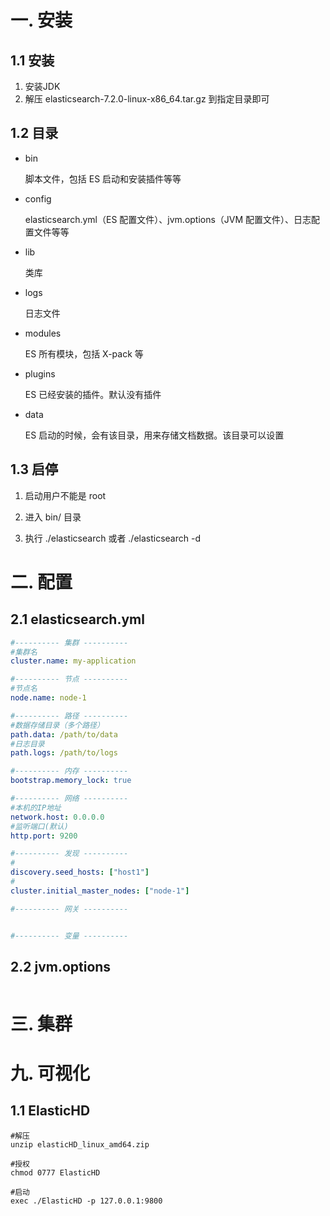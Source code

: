 # 一. 安装

## 1.1 安装

1. 安装JDK
2. 解压 elasticsearch-7.2.0-linux-x86_64.tar.gz 到指定目录即可

## 1.2 目录

- bin

  脚本文件，包括 ES 启动和安装插件等等

- config 

  elasticsearch.yml（ES 配置文件）、jvm.options（JVM 配置文件）、日志配置文件等等

- lib

  类库

- logs

  日志文件

- modules 

  ES 所有模块，包括 X-pack 等

- plugins 

   ES 已经安装的插件。默认没有插件

- data

  ES 启动的时候，会有该目录，用来存储文档数据。该目录可以设置

## 1.3 启停

1. 启动用户不能是 root

2. 进入 bin/ 目录

3. 执行 ./elasticsearch 或者 ./elasticsearch -d

   

# 二. 配置

## 2.1 elasticsearch.yml

```yml
#---------- 集群 ----------
#集群名
cluster.name: my-application

#---------- 节点 ----------
#节点名
node.name: node-1

#---------- 路径 ----------
#数据存储目录（多个路径）
path.data: /path/to/data
#日志目录
path.logs: /path/to/logs

#---------- 内存 ----------
bootstrap.memory_lock: true

#---------- 网络 ----------
#本机的IP地址
network.host: 0.0.0.0
#监听端口(默认)
http.port: 9200

#---------- 发现 ----------
#
discovery.seed_hosts: ["host1"]
#
cluster.initial_master_nodes: ["node-1"]

#---------- 网关 ----------


#---------- 变量 ----------
```



## 2.2 jvm.options

```

```



# 三. 集群

# 九. 可视化

## 1.1 ElasticHD

```shell
#解压
unzip elasticHD_linux_amd64.zip

#授权
chmod 0777 ElasticHD

#启动
exec ./ElasticHD -p 127.0.0.1:9800
```



